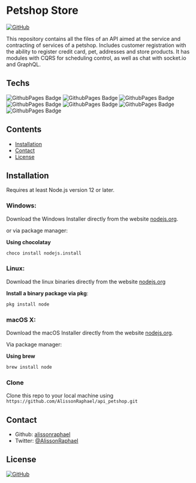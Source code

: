 # Petshop Store
[![GitHub](https://img.shields.io/github/license/AlissonRaphael/api_petshop)](https://github.com/AlissonRaphael/api_petshop/blob/main/LICENSE)

This repository contains all the files of an API aimed at the service and contracting of services of a petshop. Includes customer registration with the ability to register credit card, pet, addresses and store products. It has modules with CQRS for scheduling control, as well as chat with socket.io and GraphQL.

## Techs
![GithubPages Badge](https://img.shields.io/badge/-TypeScript-000?style=flat-square&logo=typescript&logoColor=white&color=3178C6)
![GithubPages Badge](https://img.shields.io/badge/-Node.js-000?style=flat-square&logo=nodedotjs&logoColor=white&color=339933)
![GithubPages Badge](https://img.shields.io/badge/-NestJS-000?style=flat-square&logo=nestjs&logoColor=white&color=E0234E)
![GithubPages Badge](https://img.shields.io/badge/-TypeORM-000?style=flat-square&logo=typescript&logoColor=white&color=F40D12)
![GithubPages Badge](https://img.shields.io/badge/-PostgresSQL-000?style=flat-square&logo=postgresql&logoColor=white&color=4169E1)
![GithubPages Badge](https://img.shields.io/badge/-MongoDB-000?style=flat-square&logo=mongodb&logoColor=white&color=47A248)
![GithubPages Badge](https://img.shields.io/badge/-Swagger-000?style=flat-square&logo=swagger&logoColor=black&color=85EA2D)

## Contents
- [Installation](#installation)
- [Contact](#contact)
- [License](#license)

## Installation
Requires at least Node.js version 12 or later.

### Windows:

Download the Windows Installer directly from the website [nodejs.org](https://nodejs.org/en/download/).

or via package manager:

__Using chocolatay__
```sh
choco install nodejs.install
```

### Linux:

Download the linux binaries directly from the website [nodejs.org](https://nodejs.org/en/download/)

__Install a binary package via pkg__:
```sh
pkg install node
```

### macOS X:

Download the macOS Installer directly from the website [nodejs.org](https://nodejs.org/en/download/).

Via package manager:

__Using brew__
```sh
brew install node
```


### Clone

Clone this repo to your local machine using `https://github.com/AlissonRaphael/api_petshop.git`

## Contact
- Github: [alissonraphael](https://gist.github.com/AlissonRaphael)
- Twitter: [@AlissonRaphaeI](@AlissonRaphaeI)

## License

[![GitHub](https://img.shields.io/github/license/AlissonRaphael/api_petshop)](https://github.com/AlissonRaphael/api_petshop/blob/main/LICENSE)
